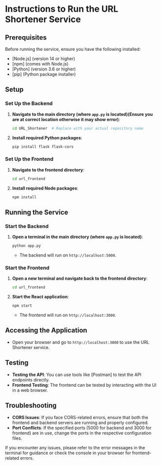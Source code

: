 # Instructions to Run the URL Shortener Service

## Prerequisites

Before running the service, ensure you have the following installed:

- [Node.js] (version 14 or higher)
- [npm] (comes with Node.js)
- [Python] (version 3.6 or higher)
- [pip] (Python package installer)

## Setup

### Set Up the Backend

1. **Navigate to the main directory (where `app.py` is located)(Ensure you are at correct location otherwise it may show error)**:
    ```bash
    cd URL_Shortener  # Replace with your actual repository name
    ```

2. **Install required Python packages**:
    ```bash
    pip install flask flask-cors
    ```

### Set Up the Frontend

1. **Navigate to the frontend directory**:
    ```bash
    cd url_frontend
    ```

2. **Install required Node packages**:
    ```bash
    npm install
    ```

## Running the Service

### Start the Backend

1. **Open a terminal in the main directory (where `app.py` is located)**:
    ```bash
    python app.py
    ```
   - The backend will run on `http://localhost:5000`.

### Start the Frontend

1. **Open a new terminal and navigate back to the frontend directory**:
    ```bash
    cd url_frontend
    ```

2. **Start the React application**:
    ```bash
    npm start
    ```
   - The frontend will run on `http://localhost:3000`.

## Accessing the Application

- Open your browser and go to `http://localhost:3000` to use the URL Shortener service.

## Testing

- **Testing the API**: You can use tools like [Postman] to test the API endpoints directly.
- **Frontend Testing**: The frontend can be tested by interacting with the UI in a web browser.

## Troubleshooting

- **CORS Issues**: If you face CORS-related errors, ensure that both the frontend and backend servers are running and properly configured.
- **Port Conflicts**: If the specified ports (5000 for backend and 3000 for frontend) are in use, change the ports in the respective configuration files.

If you encounter any issues, please refer to the error messages in the terminal for guidance or check the console in your browser for frontend-related errors.
